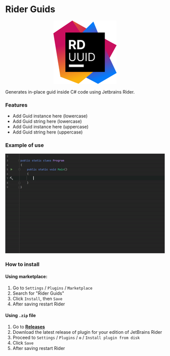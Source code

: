 # Rider Guids

<p align="center">
  <img src="img/pluginIcon.png" width="200" height="200"  alt="Rider Guids Logo"/>
</p>

Generates in-place guid inside C# code using Jetbrains Rider.

### Features

- Add Guid instance here (lowercase)
- Add Guid string here (lowercase)
- Add Guid instance here (uppercase)
- Add Guid string here (uppercase)

### Example of use

<p align="center">
  <img src="img/rider-guids-example.gif" alt="Rider Guids Logo"/>
</p>

### How to install

#### Using marketplace:

1. Go to `Settings` / `Plugins` / `Marketplace`
1. Search for "Rider Guids"
1. Click `Install`, then `Save`
1. After saving restart Rider

#### Using `.zip` file
1. Go to [**Releases**](https://github.com/kolosovpetro/RiderGuids/releases)
2. Download the latest release of plugin for your edition of JetBrains Rider
3. Proceed to `Settings` / `Plugins` / `⚙` / `Install plugin from disk`
4. Click `Save`
5. After saving restart Rider